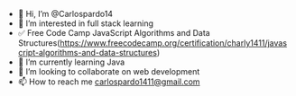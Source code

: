 - 👋 Hi, I’m @Carlospardo14
- 👀 I’m interested in full stack learning
- ✅ Free Code Camp JavaScript Algorithms and Data Structures(https://www.freecodecamp.org/certification/charly1411/javascript-algorithms-and-data-structures)
- 🌱 I’m currently learning Java
- 💞️ I’m looking to collaborate on web development
- 📫 How to reach me carlospardo1411@gmail.com

